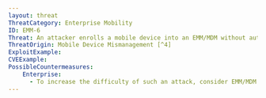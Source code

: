 ```yaml
---
layout: threat
ThreatCategory: Enterprise Mobility
ID: EMM-6
Threat: An attacker enrolls a mobile device into an EMM/MDM without authorization of the device's owner, which facilitates further attacks against the device or tracking user behavior
ThreatOrigin: Mobile Device Mismanagement [^4]
ExploitExample:
CVEExample:
PossibleCountermeasures:
    Enterprise:
      - To increase the difficulty of such an attack, consider EMM/MDM solutions that support enrollment procedures that require users to expressly opt-in to management of their device, such as by issuing one-time enrollment tokens using an out-of-band channel, or requiring enrollment be performed in person
---
```

